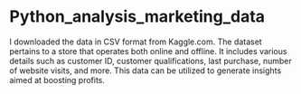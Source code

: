 # Python_analysis_marketing_data

I downloaded the data in CSV format from Kaggle.com. 
The dataset pertains to a store that operates both online and offline.
It includes various details such as customer ID, customer qualifications, last purchase, number of website visits, and more. 
This data can be utilized to generate insights aimed at boosting profits.
